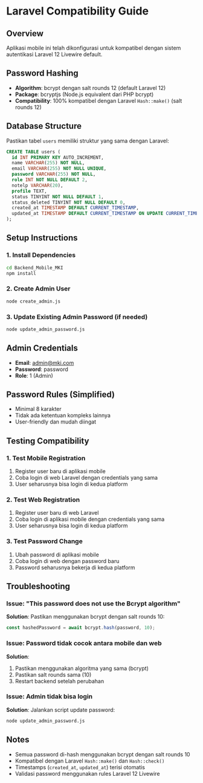 # Laravel Compatibility Guide

## Overview
Aplikasi mobile ini telah dikonfigurasi untuk kompatibel dengan sistem autentikasi Laravel 12 Livewire default.

## Password Hashing
- **Algorithm**: bcrypt dengan salt rounds 12 (default Laravel 12)
- **Package**: bcryptjs (Node.js equivalent dari PHP bcrypt)
- **Compatibility**: 100% kompatibel dengan Laravel `Hash::make()` (salt rounds 12)

## Database Structure
Pastikan tabel `users` memiliki struktur yang sama dengan Laravel:

```sql
CREATE TABLE users (
  id INT PRIMARY KEY AUTO_INCREMENT,
  name VARCHAR(255) NOT NULL,
  email VARCHAR(255) NOT NULL UNIQUE,
  password VARCHAR(255) NOT NULL,
  role INT NOT NULL DEFAULT 2,
  notelp VARCHAR(20),
  profile TEXT,
  status TINYINT NOT NULL DEFAULT 1,
  status_deleted TINYINT NOT NULL DEFAULT 0,
  created_at TIMESTAMP DEFAULT CURRENT_TIMESTAMP,
  updated_at TIMESTAMP DEFAULT CURRENT_TIMESTAMP ON UPDATE CURRENT_TIMESTAMP
);
```

## Setup Instructions

### 1. Install Dependencies
```bash
cd Backend_Mobile_MKI
npm install
```

### 2. Create Admin User
```bash
node create_admin.js
```

### 3. Update Existing Admin Password (if needed)
```bash
node update_admin_password.js
```

## Admin Credentials
- **Email**: admin@mki.com
- **Password**: password
- **Role**: 1 (Admin)

## Password Rules (Simplified)
- Minimal 8 karakter
- Tidak ada ketentuan kompleks lainnya
- User-friendly dan mudah diingat

## Testing Compatibility

### 1. Test Mobile Registration
1. Register user baru di aplikasi mobile
2. Coba login di web Laravel dengan credentials yang sama
3. User seharusnya bisa login di kedua platform

### 2. Test Web Registration
1. Register user baru di web Laravel
2. Coba login di aplikasi mobile dengan credentials yang sama
3. User seharusnya bisa login di kedua platform

### 3. Test Password Change
1. Ubah password di aplikasi mobile
2. Coba login di web dengan password baru
3. Password seharusnya bekerja di kedua platform

## Troubleshooting

### Issue: "This password does not use the Bcrypt algorithm"
**Solution**: Pastikan menggunakan bcrypt dengan salt rounds 10:
```javascript
const hashedPassword = await bcrypt.hash(password, 10);
```

### Issue: Password tidak cocok antara mobile dan web
**Solution**: 
1. Pastikan menggunakan algoritma yang sama (bcrypt)
2. Pastikan salt rounds sama (10)
3. Restart backend setelah perubahan

### Issue: Admin tidak bisa login
**Solution**: Jalankan script update password:
```bash
node update_admin_password.js
```

## Notes
- Semua password di-hash menggunakan bcrypt dengan salt rounds 10
- Kompatibel dengan Laravel `Hash::make()` dan `Hash::check()`
- Timestamps (`created_at`, `updated_at`) terisi otomatis
- Validasi password menggunakan rules Laravel 12 Livewire 